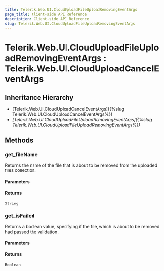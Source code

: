 ```yaml
---
title: Telerik.Web.UI.CloudUploadFileUploadRemovingEventArgs
page_title: Client-side API Reference
description: Client-side API Reference
slug: Telerik.Web.UI.CloudUploadFileUploadRemovingEventArgs
---
```


# Telerik.Web.UI.CloudUploadFileUploadRemovingEventArgs : Telerik.Web.UI.CloudUploadCancelEventArgs

## Inheritance Hierarchy

* [Telerik.Web.UI.CloudUploadCancelEventArgs]({%slug Telerik.Web.UI.CloudUploadCancelEventArgs%})
* *[Telerik.Web.UI.CloudUploadFileUploadRemovingEventArgs]({%slug Telerik.Web.UI.CloudUploadFileUploadRemovingEventArgs%})*

## Methods

### get_fileName

Returns the name of the file that is about to be removed from the uploaded files collection.

#### Parameters

#### Returns

`String` 

### get_isFailed

Returns a boolean value, specifying if the file, which is about to be removed had passed the validation.

#### Parameters

#### Returns

`Boolean` 